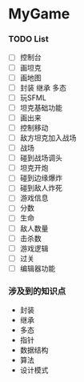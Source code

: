 # MyGame

### TODO List

- [ ] 控制台
 - [ ] 画坦克
 - [ ] 画地图
- [ ] 封装 继承 多态
- [ ] 玩SFML
- [ ] 坦克基础功能
 - [ ] 画出来
 - [ ] 控制移动
- [ ] 敌方坦克加入战场
 - [ ] 战场
 - [ ] 碰到战场调头
- [ ] 坦克开炮
 - [ ] 碰到边缘爆炸
 - [ ] 碰到敌人炸死
- [ ] 游戏信息
 - [ ] 分数
 - [ ] 生命
 - [ ] 敌人数量
 - [ ] 击杀数
- [ ] 游戏逻辑
- [ ] 过关
- [ ] 编辑器功能

### 涉及到的知识点

 - 封装
 - 继承
 - 多态
 - 指针
 - 数据结构
 - 算法
 - 设计模式
